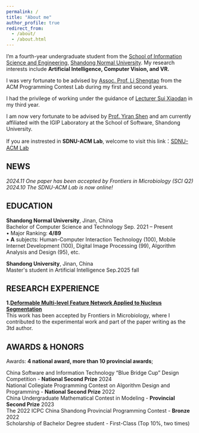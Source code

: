 ```yaml
---
permalink: /
title: "About me"
author_profile: true
redirect_from: 
  - /about/
  - /about.html
---
```


I’m a fourth-year undergraduate student from the [School of Information Science and Engineering](http://www.ischool.sdnu.edu.cn/), [Shandong Normal University](https://www.sdnu.edu.cn/). My research interests include **Artificial Intelligence, Computer Vision, and VR.**

I was very fortunate to be advised by [Assoc. Prof. Li Shengtao](http://www.ischool.sdnu.edu.cn/info/1322/5803.htm) from the ACM Programming Contest Lab during my first and second years.

I had the privilege of working under the guidance of [Lecturer Sui Xiaodan](http://www.ischool.sdnu.edu.cn/info/1323/7000.htm) in my third year.

I am now very fortunate to be advised by [Prof. Yiran Shen](https://faculty.sdu.edu.cn/shenyiran/zh_CN/index.htm) and am currently affiliated with the IGIP Laboratory at the School of Software, Shandong University.

If you are instrested in **SDNU-ACM Lab**, welcome to visit this link：[SDNU-ACM Lab](http://152.136.175.166/)

NEWS 
------
*2024.11 One paper has been accepted by Frontiers in Microbiology (SCI Q2)*  
*2024.10 The SDNU-ACM Lab is now online!*


EDUCATION  
------

**Shandong Normal University**, Jinan, China  
Bachelor of Computer Science and Technology  Sep. 2021 – Present  
• Major Ranking:  **4/89**  
• **A** subjects: Human-Computer Interaction Technology (100), Mobile Internet Development (100), Digital Image Processing (99), Algorithm Analysis and Design (95), etc.

**Shandong University**, Jinan, China  
Master's student in Artificial Intelligence Sep.2025 fall  


RESEARCH EXPERIENCE
------
**1.[Deformable Multi-level Feature Network Applied to Nucleus Segmentation](https://www.frontiersin.org/journals/microbiology/articles/10.3389/fmicb.2024.1519871/abstract)**   
This work has been accepted by Frontiers in Microbiology, where I contributed to the experimental work and part of the paper writing as the 3td author.



AWARDS & HONORS
------
Awards: **4 national award, more than 10 provincial awards**;

China Software and Information Technology “Blue Bridge Cup” Design Competition - **National Second Prize** 2024  
National Collegiate Programming Contest on Algorithm Design and Programming - **National Second Prize** 2022  
China Undergraduate Mathematical Contest in Modeling - **Provincial Second Prize** 2023  
The 2022 ICPC China Shandong Provincial Programming Contest - **Bronze** 2022  
Scholarship of Bachelor Degree student - First-Class (Top 10%, two times)  
